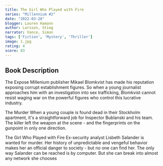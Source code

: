 ```yaml
---
title: The Girl Who Played with Fire
series: "Millennium #2"
date: "2022-03-28"
blogger: Lauren Hamann
author: Larsson, Stieg
narrator: Vance, Simon
tags: ['Fiction', 'Mystery', 'Thriller']
image: 1.jpg
rating: 4
score: 83
---
```




## Book Description

The Expose
Millenium publisher Mikael Blomkvist has made his reputation exposing corrupt establishment figures. So when a young journalist approaches him with an investigation into sex trafficking, Blomkvist cannot resist waging war on the powerful figures who control this lucrative industry.

The Murder
When a young couple is found dead in their Stockholm apartment, it's a straightforward job for Inspector Bublanski and his team. The killer left the weapon at the scene - and the fingerprints on the gunpoint in only one direction.

The Girl Who Played with Fire
Ex-security analyst Lisbeth Salander is wanted for murder. Her history of unpredictable and vengeful behavior makes her an official danger to society - but no one can find her. The only way Salander can be reached is by computer. But she can break into almost any network she chooses